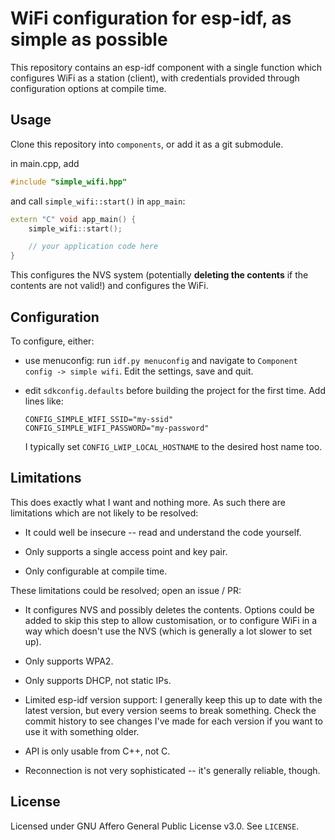# WiFi configuration for esp-idf, as simple as possible

This repository contains an esp-idf component with a single function which
configures WiFi as a station (client), with credentials provided through
configuration options at compile time.

## Usage

Clone this repository into `components`, or add it as a git submodule.

in main.cpp, add 

```cpp
#include "simple_wifi.hpp"
```

and call `simple_wifi::start()` in `app_main`:

```cpp
extern "C" void app_main() {
    simple_wifi::start();

    // your application code here
}
```

This configures the NVS system (potentially **deleting the contents** if the
contents are not valid!) and configures the WiFi.

## Configuration

To configure, either:

-   use menuconfig: run `idf.py menuconfig` and navigate to `Component config ->
    simple wifi`. Edit the settings, save and quit.

-   edit `sdkconfig.defaults` before building the project for the first time. Add lines like:

    ```
    CONFIG_SIMPLE_WIFI_SSID="my-ssid"
    CONFIG_SIMPLE_WIFI_PASSWORD="my-password"
    ```

    I typically set `CONFIG_LWIP_LOCAL_HOSTNAME` to the desired host name too.

## Limitations

This does exactly what I want and nothing more. As such there are limitations
which are not likely to be resolved:

- It could well be insecure -- read and understand the code yourself.

- Only supports a single access point and key pair.

- Only configurable at compile time.

These limitations could be resolved; open an issue / PR:

- It configures NVS and possibly deletes the contents. Options could be added
  to skip this step to allow customisation, or to configure WiFi in a way which
  doesn't use the NVS (which is generally a lot slower to set up).

- Only supports WPA2.

- Only supports DHCP, not static IPs.

- Limited esp-idf version support: I generally keep this up to date with the
  latest version, but every version seems to break something. Check the commit
  history to see changes I've made for each version if you want to use it with
  something older.

- API is only usable from C++, not C.

- Reconnection is not very sophisticated -- it's generally reliable, though.

## License

Licensed under GNU Affero General Public License v3.0. See `LICENSE`.

